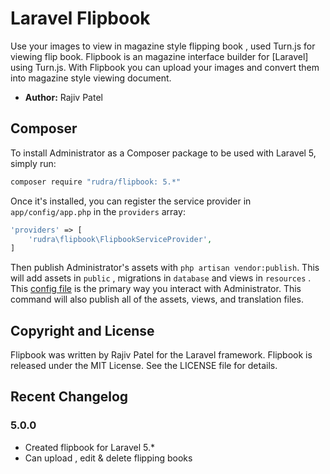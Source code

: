 # Laravel Flipbook

Use your images to view in magazine style flipping book , used Turn.js for viewing flip book.
Flipbook is an magazine interface builder for [Laravel] using Turn.js. With Flipbook you can upload your images and convert them into magazine style viewing document. 


- **Author:** Rajiv Patel




## Composer

To install Administrator as a Composer package to be used with Laravel 5, simply run:

```sh
composer require "rudra/flipbook: 5.*"
```

Once it's installed, you can register the service provider in `app/config/app.php` in the `providers` array:

```php
'providers' => [
	'rudra\flipbook\FlipbookServiceProvider',
]
```

Then publish Administrator's assets with `php artisan vendor:publish`. This will add assets in  `public` , migrations in `database` and views in `resources` . This [config file](http://administrator.frozennode.com/docs/configuration) is the primary way you interact with Administrator. This command will also publish all of the assets, views, and translation files.



## Copyright and License
Flipbook was written by Rajiv Patel for the Laravel framework.
Flipbook is released under the MIT License. See the LICENSE file for details.


## Recent Changelog


### 5.0.0
- Created flipbook for Laravel 5.* 
- Can upload , edit & delete flipping books
